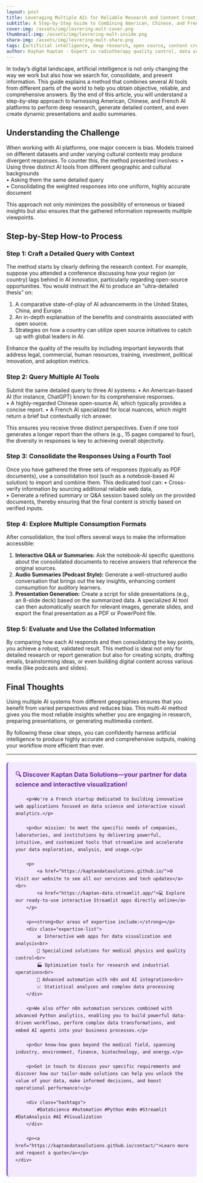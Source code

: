 ```yaml
---
layout: post
title: Leveraging Multiple AIs for Reliable Research and Content Creation
subtitle: A Step-by-Step Guide to Combining American, Chinese, and French AI Tools for Comprehensive Results
cover-img: /assets/img/levrering-mult-cover.png  
thumbnail-img: /assets/img/levrering-mult-inside.png  
share-img: /assets/img/levrering-mult-share.png  
tags: [artificial intelligence, deep research, open source, content creation]  
author: Kayhan Kaptan - Expert in radiotherapy quality control, data science and automation  
---
```


In today’s digital landscape, artificial intelligence is not only changing the way we work but also how we search for, consolidate, and present information. This guide explains a method that combines several AI tools from different parts of the world to help you obtain objective, reliable, and comprehensive answers. By the end of this article, you will understand a step-by-step approach to harnessing American, Chinese, and French AI platforms to perform deep research, generate detailed content, and even create dynamic presentations and audio summaries.

## Understanding the Challenge

When working with AI platforms, one major concern is bias. Models trained on different datasets and under varying cultural contexts may produce divergent responses. To counter this, the method presented involves:
• Using three distinct AI tools from different geographic and cultural backgrounds  
• Asking them the same detailed query  
• Consolidating the weighted responses into one uniform, highly accurate document  

This approach not only minimizes the possibility of erroneous or biased insights but also ensures that the gathered information represents multiple viewpoints.

## Step-by-Step How‑to Process

### Step 1: Craft a Detailed Query with Context
The method starts by clearly defining the research context. For example, suppose you attended a conference discussing how your region (or country) lags behind in AI innovation, particularly regarding open-source opportunities. You would instruct the AI to produce an “ultra-detailed thesis” on:
1. A comparative state-of-play of AI advancements in the United States, China, and Europe.
2. An in-depth explanation of the benefits and constraints associated with open source.
3. Strategies on how a country can utilize open source initiatives to catch up with global leaders in AI.

Enhance the quality of the results by including important keywords that address legal, commercial, human resources, training, investment, political innovation, and adoption metrics.

### Step 2: Query Multiple AI Tools
Submit the same detailed query to three AI systems:
• An American-based AI (for instance, ChatGPT) known for its comprehensive responses.  
• A highly-regarded Chinese open-source AI, which typically provides a concise report.
• A French AI specialized for local nuances, which might return a brief but contextually rich answer.  

This ensures you receive three distinct perspectives. Even if one tool generates a longer report than the others (e.g., 15 pages compared to four), the diversity in responses is key to achieving overall objectivity.

### Step 3: Consolidate the Responses Using a Fourth Tool
Once you have gathered the three sets of responses (typically as PDF documents), use a consolidation tool (such as a notebook-based AI solution) to import and combine them. This dedicated tool can:
• Cross-verify information by sourcing additional reliable web data,  
• Generate a refined summary or Q&A session based solely on the provided documents, thereby ensuring that the final content is strictly based on verified inputs.

### Step 4: Explore Multiple Consumption Formats
After consolidation, the tool offers several ways to make the information accessible:
1. **Interactive Q&A or Summaries:** Ask the notebook-AI specific questions about the consolidated documents to receive answers that reference the original sources.  
2. **Audio Summaries (Podcast Style):** Generate a well-structured audio conversation that brings out the key insights, enhancing content consumption for auditory learners.  
3. **Presentation Generation:** Create a script for slide presentations (e.g., an 8-slide deck) based on the summarized data. A specialized AI tool can then automatically search for relevant images, generate slides, and export the final presentation as a PDF or PowerPoint file.

### Step 5: Evaluate and Use the Collated Information
By comparing how each AI responds and then consolidating the key points, you achieve a robust, validated result. This method is ideal not only for detailed research or report generation but also for creating scripts, drafting emails, brainstorming ideas, or even building digital content across various media (like podcasts and slides).

## Final Thoughts

Using multiple AI systems from different geographies ensures that you benefit from varied perspectives and reduces bias. This multi-AI method gives you the most reliable insights whether you are engaging in research, preparing presentations, or generating multimedia content.

By following these clear steps, you can confidently harness artificial intelligence to produce highly accurate and comprehensive outputs, making your workflow more efficient than ever.

---


<html lang="fr">
<head>
    <meta charset="UTF-8">
    <meta name="viewport" content="width=device-width, initial-scale=1.0">
    <title>Kaptan Data Solutions</title>
    <style>
        .citation {
            background-color: #f3e8ff;
            border-left: 4px solid #8b5cf6;
            padding: 20px;
            margin: 20px 0;
            border-radius: 8px;
            font-family: -apple-system, BlinkMacSystemFont, 'Segoe UI', Roboto, sans-serif;
            line-height: 1.6;
        }
        .citation h3 {
            color: #6b21a8;
            margin-top: 0;
        }
        .citation a {
            color: #7c3aed;
            text-decoration: none;
        }
        .citation a:hover {
            text-decoration: underline;
        }
        .expertise-list {
            margin: 15px 0;
        }
        .hashtags {
            font-weight: bold;
            color: #7c3aed;
            margin-top: 15px;
        }
    </style>
</head>
<body>
    <div class="citation">
        <h3>🔍 Discover Kaptan Data Solutions—your partner for data science and interactive visualization!</h3>
        
        <p>We're a French startup dedicated to building innovative web applications focused on data science and interactive visual analytics.</p>
        
        <p>Our mission: to meet the specific needs of companies, laboratories, and institutions by delivering powerful, intuitive, and customized tools that streamline and accelerate your data exploration, analysis, and usage.</p>
        
        <p>
            <a href="https://kaptandatasolutions.github.io/">🌐 Visit our website to see all our services and tech updates</a><br>
            <a href="https://kaptan-data.streamlit.app/">💻 Explore our ready-to-use interactive Streamlit apps directly online</a>
        </p>
        
        <p><strong>Our areas of expertise include:</strong></p>
        <div class="expertise-list">
            📊 Interactive web apps for data visualization and analysis<br>
            🔬 Specialized solutions for medical physics and quality control<br>
            🏭 Optimization tools for research and industrial operations<br>
            🤖 Advanced automation with n8n and AI integrations<br>
            📈 Statistical analyses and complex data processing
        </div>
        
        <p>We also offer n8n automation services combined with advanced Python analytics, enabling you to build powerful data-driven workflows, perform complex data transformations, and embed AI agents into your business processes.</p>
        
        <p>Our know-how goes beyond the medical field, spanning industry, environment, finance, biotechnology, and energy.</p>
        
        <p>Get in touch to discuss your specific requirements and discover how our tailor-made solutions can help you unlock the value of your data, make informed decisions, and boost operational performance!</p>
        
        <div class="hashtags">
            #DataScience #Automation #Python #n8n #Streamlit #DataAnalysis #AI #Visualization
        </div>
        
        <p><a href="https://kaptandatasolutions.github.io/contact/">Learn more and request a quote</a></p>
    </div>
</body>
</html>